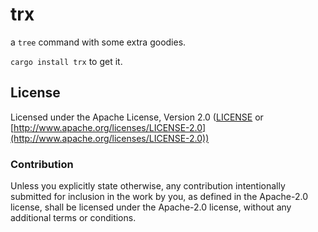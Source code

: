 # trx
a `tree` command with some extra goodies.

`cargo install trx` to get it.

## License
Licensed under the Apache License, Version 2.0 ([LICENSE](./LICENSE) or
[http://www.apache.org/licenses/LICENSE-2.0](http://www.apache.org/licenses/LICENSE-2.0))

### Contribution
Unless you explicitly state otherwise, any contribution intentionally submitted
for inclusion in the work by you, as defined in the Apache-2.0 license, shall be
licensed under the Apache-2.0 license, without any additional terms or conditions.
